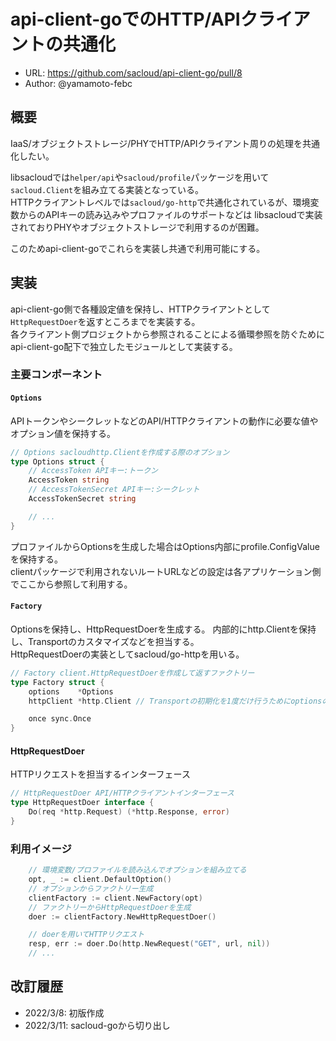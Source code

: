 # api-client-goでのHTTP/APIクライアントの共通化

- URL: https://github.com/sacloud/api-client-go/pull/8
- Author: @yamamoto-febc

## 概要

IaaS/オブジェクトストレージ/PHYでHTTP/APIクライアント周りの処理を共通化したい。

libsacloudでは`helper/api`や`sacloud/profile`パッケージを用いて`sacloud.Client`を組み立てる実装となっている。  
HTTPクライアントレベルでは`sacloud/go-http`で共通化されているが、環境変数からのAPIキーの読み込みやプロファイルのサポートなどは
libsacloudで実装されておりPHYやオブジェクトストレージで利用するのが困難。  

このためapi-client-goでこれらを実装し共通で利用可能にする。

## 実装

api-client-go側で各種設定値を保持し、HTTPクライアントとして`HttpRequestDoer`を返すところまでを実装する。  
各クライアント側プロジェクトから参照されることによる循環参照を防ぐためにapi-client-go配下で独立したモジュールとして実装する。

### 主要コンポーネント

#### `Options`

APIトークンやシークレットなどのAPI/HTTPクライアントの動作に必要な値やオプション値を保持する。

```go
// Options sacloudhttp.Clientを作成する際のオプション
type Options struct {
    // AccessToken APIキー:トークン
    AccessToken string
    // AccessTokenSecret APIキー:シークレット
    AccessTokenSecret string

    // ...
}
```

プロファイルからOptionsを生成した場合はOptions内部にprofile.ConfigValueを保持する。  
clientパッケージで利用されないルートURLなどの設定は各アプリケーション側でここから参照して利用する。  

#### `Factory`

Optionsを保持し、HttpRequestDoerを生成する。
内部的にhttp.Clientを保持し、Transportのカスタマイズなどを担当する。  
HttpRequestDoerの実装としてsacloud/go-httpを用いる。

```go
// Factory client.HttpRequestDoerを作成して返すファクトリー
type Factory struct {
	options    *Options
	httpClient *http.Client // Transportの初期化を1度だけ行うためにoptionsのHttpClientの参照をここにコピーして保持しておく

	once sync.Once
}
```

#### HttpRequestDoer

HTTPリクエストを担当するインターフェース

```go
// HttpRequestDoer API/HTTPクライアントインターフェース
type HttpRequestDoer interface {
	Do(req *http.Request) (*http.Response, error)
}
```

### 利用イメージ

```go
	// 環境変数/プロファイルを読み込んでオプションを組み立てる
	opt, _ := client.DefaultOption()
	// オプションからファクトリー生成
	clientFactory := client.NewFactory(opt)
	// ファクトリーからHttpRequestDoerを生成
	doer := clientFactory.NewHttpRequestDoer()

	// doerを用いてHTTPリクエスト
    resp, err := doer.Do(http.NewRequest("GET", url, nil))
	// ...
```

## 改訂履歴

- 2022/3/8: 初版作成
- 2022/3/11: sacloud-goから切り出し